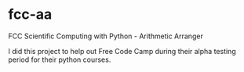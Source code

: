 # fcc-aa
FCC Scientific Computing with Python - Arithmetic Arranger

I did this project to help out Free Code Camp during their alpha testing period for their python courses.
